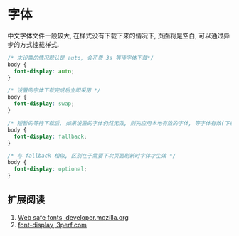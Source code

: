 # 字体

中文字体文件一般较大, 在样式没有下载下来的情况下, 页面将是空白, 可以通过异步的方式挂载样式.

```css
/* 未设置的情况默认是 auto, 会花费 3s 等待字体下载*/
body {
  font-display: auto;
}

/* 设置的字体下载完成后立即采用 */
body {
  font-display: swap;
}

/* 短暂的等待下载后, 如果设置的字体仍然无效, 则先应用本地有效的字体, 等字体有效(下载完成)则启用 */
body {
  font-display: fallback;
}

/* 与 fallback 相似, 区别在于需要下次页面刷新时字体才生效 */
body {
  font-display: optional;
}
```

## 扩展阅读

1. [Web safe fonts, developer.mozilla.org](https://developer.mozilla.org/en-US/docs/Learn/CSS/Styling_text/Fundamentals#Web_safe_fonts)
2. [font-display, 3perf.com](https://3perf.com/talks/web-perf-101/#fonts-fallback-1)

